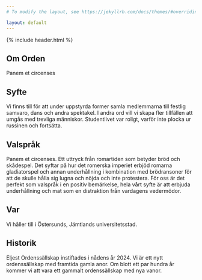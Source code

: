 ```yaml
---
# To modify the layout, see https://jekyllrb.com/docs/themes/#overriding-theme-defaults

layout: default
---
```

<section class="hero hero--about">
  {% include header.html %}
  <hgroup class="hero_hgroup">
    <h1 class="hero_headline">Om Orden</h1>
    <p class="hero_text">Panem et circenses</p>
  </hgroup>
</section>
<section class="sectionContainer">
  <h2 class="page_headline">Syfte</h2>
  <p class="page_text page_text--last">Vi finns till för att under uppstyrda former samla medlemmarna till festlig samvaro, dans och andra spektakel. I andra ord vill vi skapa fler tillfällen att umgås med trevliga människor. Studentlivet var roligt, varför inte plocka ur russinen och fortsätta.</p>
  <h2 class="page_headline">Valspråk</h2>
  <p class="page_text page_text--last">Panem et circenses. Ett uttryck från romartiden som betyder bröd och skådespel. Det syftar på hur det romerska imperiet erbjöd romarna gladiatorspel och annan underhållning i kombination med brödransoner för att de skulle hålla sig lugna och nöjda och inte protestera. För oss är det perfekt som valspråk i en positiv bemärkelse, hela vårt syfte är att erbjuda underhållning och mat som en distraktion från vardagens vedermödor.</p>
  <h2 class="page_headline">Var</h2>
  <p class="page_text page_text--last">Vi håller till i Östersunds, Jämtlands universitetsstad.</p>
  <h2 class="page_headline">Historik</h2>
  <p class="page_text page_text--last">Eljest Ordenssällskap instiftades i nådens år 2024. Vi är ett nytt ordenssällskap med framtida gamla anor. Om blott ett par hundra år kommer vi att vara ett gammalt ordenssällskap med nya vanor.</p>
</section>
